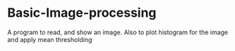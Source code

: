 # Basic-Image-processing
A program to read, and show an image. Also to plot histogram for the image and apply mean thresholding
